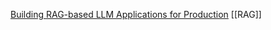 
[Building RAG-based LLM Applications for Production](https://www.anyscale.com/blog/a-comprehensive-guide-for-building-rag-based-llm-applications-part-1#reranking)
[[RAG]]
